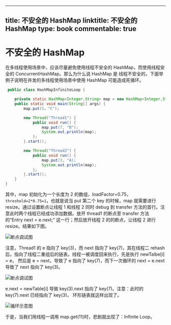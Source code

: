 
---
title: 不安全的 HashMap
linktitle: 不安全的 HashMap
type: book
commentable: true
---

# 不安全的 HashMap

在多线程使用场景中，应该尽量避免使用线程不安全的 HashMap，而使用线程安全的 ConcurrentHashMap。那么为什么说 HashMap 是 线程不安全的，下面举例子说明在并发的多线程使用场景中使用 HashMap 可能造成死循环。

```java
 public class HashMapInfiniteLoop {

    private static HashMap<Integer,String> map = new HashMap<Integer,String>(2，0.75f);
    public static void main(String[] args) {
        map.put(5，"C");

        new Thread("Thread1") {
            public void run() {
                map.put(7, "B");
                System.out.println(map);
            };
        }.start();

        new Thread("Thread2") {
            public void run() {
                map.put(3, "A);
                System.out.println(map);
            };
        }.start();
    }
}
```

其中，map 初始化为一个长度为 2 的数组，loadFactor=0.75，`threshold=2*0.75=1`，也就是说当 put 第二个 key 的时候，map 就需要进行 resize。通过设置断点让线程 1 和线程 2 同时 debug 到 transfer 方法的首行。注意此时两个线程已经成功添加数据。放开 thread1 的断点至 transfer 方法的“Entry next = e.next;” 这一行；然后放开线程 2 的的断点，让线程 2 进行 resize。结果如下图。

![断点调试图](https://assets.ng-tech.icu/superbed/2021/07/16/60f18e4d5132923bf8417c48.jpg)

注意，Thread1 的 e 指向了 key(3)，而 next 指向了 key(7)，其在线程二 rehash 后，指向了线程二重组后的链表。线程一被调度回来执行，先是执行 newTalbe[i] = e， 然后是 e = next，导致了 e 指向了 key(7)，而下一次循环的 next = e.next 导致了 next 指向了 key(3)。

![断点调试图](https://assets.ng-tech.icu/superbed/2021/07/16/60f18e855132923bf843320f.jpg)

e.next = newTable[i] 导致 key(3).next 指向了 key(7)。注意：此时的 key(7).next 已经指向了 key(3)， 环形链表就这样出现了。

![循环示意图](https://assets.ng-tech.icu/superbed/2021/07/16/60f18ea95132923bf8445220.jpg)

于是，当我们用线程一调用 map.get(11)时，悲剧就出现了：Infinite Loop。

    